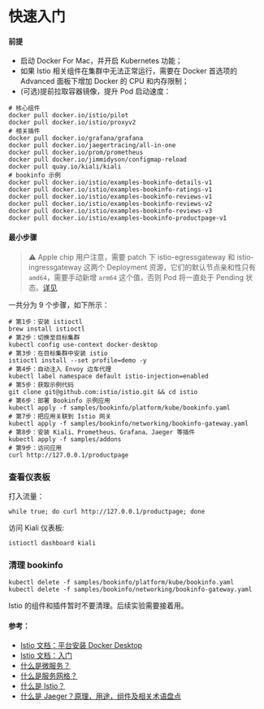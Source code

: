 # 快速入门

#### 前提

* 启动 Docker For Mac，并开启 Kubernetes 功能；
* 如果 Istio 相关组件在集群中无法正常运行，需要在 Docker 首选项的 Advanced 面板下增加 Docker 的 CPU 和内存限制；
* (可选)提前拉取容器镜像，提升 Pod 启动速度：

```shell
# 核心组件
docker pull docker.io/istio/pilot
docker pull docker.io/istio/proxyv2
# 相关插件
docker pull docker.io/grafana/grafana
docker pull docker.io/jaegertracing/all-in-one
docker pull docker.io/prom/prometheus
docker pull docker.io/jimmidyson/configmap-reload
docker pull quay.io/kiali/kiali
# bookinfo 示例
docker pull docker.io/istio/examples-bookinfo-details-v1
docker pull docker.io/istio/examples-bookinfo-ratings-v1
docker pull docker.io/istio/examples-bookinfo-reviews-v1
docker pull docker.io/istio/examples-bookinfo-reviews-v2
docker pull docker.io/istio/examples-bookinfo-reviews-v3
docker pull docker.io/istio/examples-bookinfo-productpage-v1
```

#### 最小步骤


> ⚠️  Apple chip 用户注意，需要 patch 下 istio-egressgateway 和 istio-ingressgateway 这两个 Deployment 资源，它们的默认节点亲和性只有 `amd64`，需要手动新增 `arm64` 这个值，否则 Pod 将一直处于 Pending 状态。[详见](https://github.com/envoyproxy/envoy/issues/16482)


一共分为 9 个步骤，如下所示：

```shell
# 第1步：安装 istioctl
brew install istioctl
# 第2步：切换至目标集群
kubectl config use-context docker-desktop
# 第3步：在目标集群中安装 istio
istioctl install --set profile=demo -y
# 第4步：自动注入 Envoy 边车代理
kubectl label namespace default istio-injection=enabled
# 第5步：获取示例代码
git clone git@github.com:istio/istio.git && cd istio
# 第6步：部署 Bookinfo 示例应用
kubectl apply -f samples/bookinfo/platform/kube/bookinfo.yaml
# 第7步：把应用关联到 Istio 网关
kubectl apply -f samples/bookinfo/networking/bookinfo-gateway.yaml
# 第8步：安装 Kiali、Prometheus、Grafana、Jaeger 等插件
kubectl apply -f samples/addons
# 第9步：访问应用
curl http://127.0.0.1/productpage
```

### 查看仪表板

打入流量：

```shell
while true; do curl http://127.0.0.1/productpage; done
```

访问 Kiali 仪表板:

```shell
istioctl dashboard kiali
```

### 清理 bookinfo

```shell
kubectl delete -f samples/bookinfo/platform/kube/bookinfo.yaml
kubectl delete -f samples/bookinfo/networking/bookinfo-gateway.yaml
```

Istio 的组件和插件暂时不要清理。后续实验需要接着用。

#### 参考：

* [Istio 文档：平台安装 Docker Desktop](https://istio.io/latest/zh/docs/setup/platform-setup/docker/)
* [Istio 文档：入门](https://istio.io/latest/zh/docs/setup/getting-started/)
* [什么是微服务？](https://www.redhat.com/zh/topics/microservices/what-are-microservices)
* [什么是服务网格？](https://www.redhat.com/zh/topics/microservices/what-is-a-service-mesh)
* [什么是 Istio？](https://www.redhat.com/zh/topics/microservices/what-is-istio)
* [什么是 Jaeger？原理，用途，组件及相关术语盘点](https://www.redhat.com/zh/topics/microservices/what-is-jaeger)
